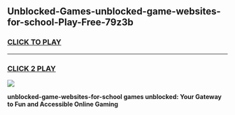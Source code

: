 
## Unblocked-Games-unblocked-game-websites-for-school-Play-Free-79z3b
<h3>
<a href="https://premium76.site?title=unblocked-game-websites-for-school&ref=24M">CLICK TO PLAY</a></h3>
<hr>

<h3>
<a href="https://premium76.site?title=unblocked-game-websites-for-school&ref=24M">CLICK 2 PLAY</a>
  
</h3>

<a href="https://premium76.site?title=unblocked-game-websites-for-school&ref=24M"><img src="https://clearcache.store/games.png"></a>


**unblocked-game-websites-for-school games unblocked: Your Gateway to Fun and Accessible Online Gaming**
